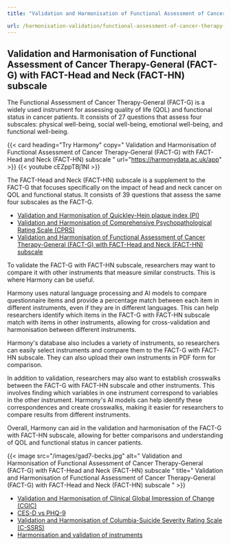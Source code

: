```yaml
---
title: "Validation and Harmonisation of Functional Assessment of Cancer Therapy-General (FACT-G) with FACT-Head and Neck (FACT-HN) subscale"

url: /harmonisation-validation/functional-assessment-of-cancer-therapy-general-fact-g-with-fact-head-and-neck-fact-hn-subscale
---
```


## Validation and Harmonisation of Functional Assessment of Cancer Therapy-General (FACT-G) with FACT-Head and Neck (FACT-HN) subscale

The Functional Assessment of Cancer Therapy-General (FACT-G) is a widely used instrument for assessing quality of life (QOL) and functional status in cancer patients. It consists of 27 questions that assess four subscales: physical well-being, social well-being, emotional well-being, and functional well-being.

{{< card heading="Try Harmony" copy=" Validation and Harmonisation of Functional Assessment of Cancer Therapy-General (FACT-G) with FACT-Head and Neck (FACT-HN) subscale " url="https://harmonydata.ac.uk/app" >}}
{{< youtube cEZppTBj1NI >}}

The FACT-Head and Neck (FACT-HN) subscale is a supplement to the FACT-G that focuses specifically on the impact of head and neck cancer on QOL and functional status. It consists of 39 questions that assess the same four subscales as the FACT-G.

* [Validation and Harmonisation of Quickley-Hein plaque index (PI)](/harmonisation-validation/quickley-hein-plaque-index-pi)
* [Validation and Harmonisation of Comprehensive Psychopathological Rating Scale (CPRS)](/harmonisation-validation/comprehensive-psychopathological-rating-scale-cprs)
* [Validation and Harmonisation of Functional Assessment of Cancer Therapy-General (FACT-G) with FACT-Head and Neck (FACT-HN) subscale](/harmonisation-validation/functional-assessment-of-cancer-therapy-general-fact-g-with-fact-head-and-neck-fact-hn-subscale)

To validate the FACT-G with FACT-HN subscale, researchers may want to compare it with other instruments that measure similar constructs. This is where Harmony can be useful.

Harmony uses natural language processing and AI models to compare questionnaire items and provide a percentage match between each item in different instruments, even if they are in different languages. This can help researchers identify which items in the FACT-G with FACT-HN subscale match with items in other instruments, allowing for cross-validation and harmonisation between different instruments.

Harmony's database also includes a variety of instruments, so researchers can easily select instruments and compare them to the FACT-G with FACT-HN subscale. They can also upload their own instruments in PDF form for comparison.

In addition to validation, researchers may also want to establish crosswalks between the FACT-G with FACT-HN subscale and other instruments. This involves finding which variables in one instrument correspond to variables in the other instrument. Harmony's AI models can help identify these correspondences and create crosswalks, making it easier for researchers to compare results from different instruments.

Overall, Harmony can aid in the validation and harmonisation of the FACT-G with FACT-HN subscale, allowing for better comparisons and understanding of QOL and functional status in cancer patients. 


{{< image src="/images/gad7-becks.jpg" alt=" Validation and Harmonisation of Functional Assessment of Cancer Therapy-General (FACT-G) with FACT-Head and Neck (FACT-HN) subscale " title=" Validation and Harmonisation of Functional Assessment of Cancer Therapy-General (FACT-G) with FACT-Head and Neck (FACT-HN) subscale " >}}









* [Validation and Harmonisation of Clinical Global Impression of Change (CGIC)](/harmonisation-validation/clinical-global-impression-of-change-cgic)
* [CES-D vs PHQ-9](/compare-harmonise-instruments/ces-d-vs-phq-9/)
* [Validation and Harmonisation of Columbia-Suicide Severity Rating Scale (C-SSRS)](/harmonisation-validation/columbia-suicide-severity-rating-scale-c-ssrs)
* [Harmonisation and validation of instruments](/harmonisation-validation/)